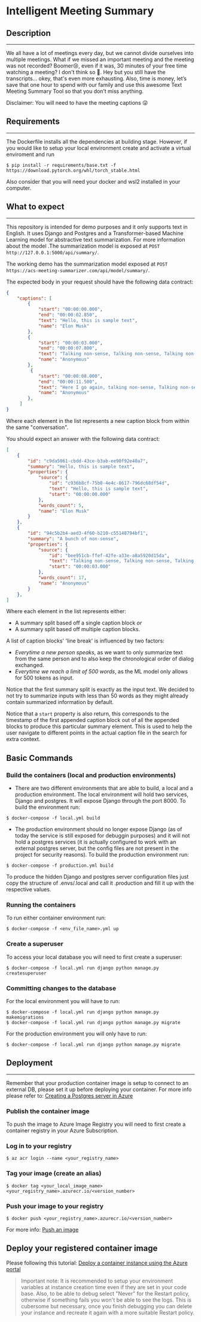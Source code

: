 Intelligent Meeting Summary
===========================

## Description
--------
We all have a lot of meetings every day, but we cannot divide ourselves into multiple meetings. What if we missed an important meeting and the meeting was not recorded? Boomer😢, even if it was, 30 minutes of your free time watching a meeting? I don't think so 👀. Hey but you still have the transcripts... okey, that's even more exhausting. Also, time is money, let’s save that one hour to spend with our family and use this awesome Text Meeting Summary Tool so that you don’t miss anything.

Disclaimer: You will need to have the meeting captions 😜

## Requirements
--------
The Dockerfile installs all the dependencies at building stage. However, if you would like to setup your local environment create and activate a virtual enviroment and run
```
$ pip install -r requirements/base.txt -f https://download.pytorch.org/whl/torch_stable.html
```

Also consider that you will need your docker and wsl2 installed in your computer.

## What to expect
--------
This repository is intended for demo purposes and it only supports text in English. It uses Django and Postgres and a Transformer-based Machine Learning model for abstractive text summarization. For more information about the model []().The summarization model is exposed at `POST http://127.0.0.1:5000/api/summary/`.

The working demo has the summarization model exposed at `POST https://acs-meeting-summarizer.com/api/model/summary/`.

The expected body in your request should have the following data contract:
```JSON
{
    "captions": [
        {
            "start": "00:00:00.000",
            "end": "00:00:02.850",
            "text": "Hello, this is sample text",
            "name": "Elon Musk"
        },
        {
            "start": "00:00:03.000",
            "end": "00:00:07.800",
            "text": "Talking non-sense, Talking non-sense, Talking non-sense, Talking non-sense, Talking non-sense, Talking non-sense, Talking non-sense, more non-sense and more non-sense.",
            "name": "Anonymous"
        },
         {
            "start": "00:00:08.000",
            "end": "00:00:11.500",
            "text": "Here I go again, talking non-sense, Talking non-sense, Talking non-sense, Talking non-sense, Talking non-sense, Talking non-sense, Talking non-sense, more non-sense and more non-sense.",
            "name": "Anonymous"
        },
     ]
}
```
Where each element in the list represents a new caption block from within the same "conversation".

You should expect an answer with the following data contract:
```JSON
[
    {
        "id": "c9da5061-cbdd-43ce-b3ab-ee90f92e40a7",
        "summary": "Hello, this is sample text",
        "properties": {
            "source": {
                "id": "c936b8cf-75b0-4e4c-8617-796dc68df54d",
                "text": "Hello, this is sample text",
                "start": "00:00:00.000"
            },
            "words_count": 5,
            "name": "Elon Musk"
        }
    },
    {
        "id": "94c5b2b4-aed3-4f60-b210-c55148794bf1",
        "summary": "A bunch of non-sense",
        "properties": {
            "source": {
                "id": "bee951cb-ffef-42fe-a33e-a8a5920d15da",
                "text": "Talking non-sense, Talking non-sense, Talking non-sense, Talking non-sense, Talking non-sense, Talking non-sense, Talking non-sense, more non-sense and more non-sense. Here I go again, talking non-sense, Talking non-sense, Talking non-sense, Talking non-sense, Talking non-sense, Talking non-sense, Talking non-sense, more non-sense and more non-sense.",
                "start": "00:00:03.000"
            },
            "words_count": 17,
            "name": "Anonymous"
        }
    },
]
```
Where each element in the list represents either:
- A summary split based off a single caption block *or*
- A summary split based off multiple caption blocks.

A list of caption blocks' 'line break' is influenced by two factors:
- _Everytime a new person speaks_, as we want to only summarize text from the same person and to also keep the chronological order of dialog exchanged.
- _Everytime we reach a limit of 500 words_, as the ML model only allows for 500 tokens as input.

Notice that the first summary split is exactly as the input text. We decided to not try to summarize inputs with less than 50 words as they might already contain summarized information by default.

Notice that a `start` property is also return, this corresponds to the timestamp of the first appended caption block out of all the appended blocks to produce this particular summary element. This is used to help the user navigate to different points in the actual caption file in the search for extra context.


Basic Commands
--------------

### Build the containers (local and production environments)

-   There are two different environments that are able to build, a local and a production environment. The local environment will hold two services, Django and postgres. It will expose Django through the port 8000. To build the environment run:
```
$ docker-compose -f local.yml build
```
-   The production environment should no longer expose Django (as of today the service is still exposed for debuggin purposes) and it will not hold a postgres services (it is actually configured to work with an external postgres server, but the config files are not present in the project for security reasons). To build the production environment run:
```
$ docker-compose -f production.yml build
```
To produce the hidden Django and postgres server configuration files just copy the structure of .envs/.local and call it .production and fill it up with the respective values.

### Running the containers

To run either container environment run:
```
$ docker-compose -f <env_file_name>.yml up
```

### Create a superuser

To access your local database you will need to first create a superuser:
```
$ docker-compose -f local.yml run django python manage.py createsuperuser
```

### Committing changes to the database

For the local environment you will have to run:
```
$ docker-compose -f local.yml run django python manage.py makemigrations
$ docker-compose -f local.yml run django python manage.py migrate
```
For the production environment you will only have to run:
```
$ docker-compose -f local.yml run django python manage.py migrate
```

## Deployment
----------

Remember that your production container image is setup to connect to an external DB, please set it up before deploying your container. For more info please refer to: [Creating a Postgres server in Azure](https://docs.microsoft.com/en-us/azure/postgresql/quickstart-create-server-database-portal)
  
### Publish the container image
To push the image to Azure Image Registry you will need to first create a container registry in your Azure Subscription. 

### Log in to your registry  
```
$ az acr login --name <your_registry_name>
```

### Tag your image (create an alias)
```
$ docker tag <your_local_image_name> <your_registry_name>.azurecr.io/<version_number> 
```

### Push your image to your registry  
```
$ docker push <your_registry_name>.azurecr.io/<version_number>
```
For more info: [Push an image](https://docs.microsoft.com/en-us/azure/container-registry/container-registry-get-started-docker-cli?tabs=azure-cli)  

## Deploy your registered container image
  
Please following this tutorial: [Deploy a container instance using the Azure portal](https://docs.microsoft.com/en-us/azure/container-instances/container-instances-quickstart-portal)

> Important note: It is recommended to setup your environment variables at instance creation time even if they are set in your code base. Also, to be able to debug select "Never" for the Restart policy, otherwise if something fails you won't be able to see the logs. This is cubersome but necessary, once you finish debugging you can delete your instance and recreate it again with a more suitable Restart policy.
